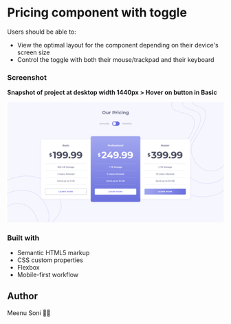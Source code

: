 # Pricing component with toggle


Users should be able to:

- View the optimal layout for the component depending on their device's screen size
- Control the toggle with both their mouse/trackpad and their keyboard

### Screenshot

**Snapshot of project at desktop width 1440px > Hover on button in Basic**

![](images/pricing-snap-1.png)

### Built with

- Semantic HTML5 markup
- CSS custom properties
- Flexbox
- Mobile-first workflow



## Author
Meenu Soni 👨‍💻

